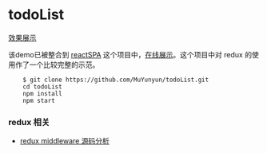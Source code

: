 # todoList
<a href="http://MuYunyun.github.io/todoList" target="\_blank">效果展示</a>

该demo已被整合到 [reactSPA](https://github.com/MuYunyun/reactSPA) 这个项目中，[在线展示](http://muyunyun.cn/reactSPA)。这个项目中对 redux 的使用作了一个比较完整的示范。

		$ git clone https://github.com/MuYunyun/todoList.git
		cd todoList
		npm install
		npm start

### redux 相关

* [redux middleware 源码分析](https://github.com/MuYunyun/blog/issues/15)
